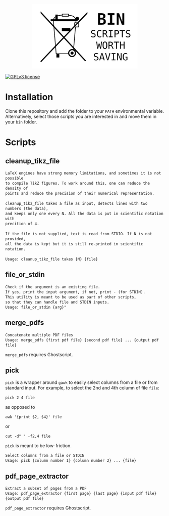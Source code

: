 <p align="center">
<img width="333" height="204" src="logo.png">
</p>

[![GPLv3
license](https://img.shields.io/badge/License-GPLv3-blue.svg)](http://perso.crans.org/besson/LICENSE.html)

# Installation

Clone this repository and add the folder to your `PATH` environmental variable.
Alternatively, select those scripts you are interested in and move them in your
`bin` folder.

# Scripts

## cleanup_tikz_file

```
LaTeX engines have strong memory limitations, and sometimes it is not possible
to compile TikZ figures. To work around this, one can reduce the density of
points and reduce the precision of their numerical representation.

cleanup_tikz_file takes a file as input, detects lines with two numbers (the data),
and keeps only one every N. All the data is put in scientific notation with
precition of 4.

If the file is not supplied, text is read from STDIO. If N is not provided,
all the data is kept but it is still re-printed in scientific notation.

Usage: cleanup_tikz_file takes {N} {file}
```

## file_or_stdin

```
Check if the argument is an existing file.
If yes, print the input argument, if not, print - (for STDIN).
This utility is meant to be used as part of other scripts,
so that they can handle file and STDIN inputs.
Usage: file_or_stdin {arg}"
```

## merge_pdfs

```
Concatenate multiple PDF files
Usage: merge_pdfs {first pdf file} {second pdf file} ... {output pdf file}
```
`merge_pdfs` requires Ghostscript.

## pick

`pick` is a wrapper around `gawk` to easily select columns from a file
or from standard input. For example, to select the 2nd and 4th column 
of file `file`:
```
pick 2 4 file
```
as opposed to 
```
awk '{print $2, $4}' file
```
or 

```
cut -d" " -f2,4 file
```
`pick` is meant to be low-friction.
```
Select columns from a file or STDIN
Usage: pick {column number 1} {column number 2} ... {file}
```

## pdf_page_extractor

```
Extract a subset of pages from a PDF
Usage: pdf_page_extractor {first page} {last page} {input pdf file} {output pdf file}
```
`pdf_page_extractor` requires Ghostscript.
